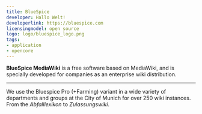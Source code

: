 ```yaml
---
title: BlueSpice 
developer: Hallo Welt!
developerlink: https://bluespice.com
licensingmodel: open source
logo: logo/bluespice_logo.png
tags:
- application
- opencore
---
```


__BlueSpice MediaWiki__ is a free software based on MediaWiki, and is specially developed for companies as an enterprise wiki distribution. 


---

We use the Bluespice Pro (+Farming) variant in a wide variety of departments and groups at the City of Munich for over 250 wiki instances.
From the _Abfalllexikon_ to _Zulassungswiki_.
